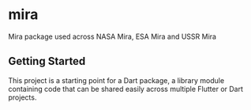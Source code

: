 # mira

Mira package used across NASA Mira, ESA Mira and USSR Mira

## Getting Started

This project is a starting point for a Dart package,
a library module containing code that can be shared easily across
multiple Flutter or Dart projects.